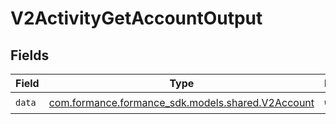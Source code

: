 # V2ActivityGetAccountOutput


## Fields

| Field                                                                                 | Type                                                                                  | Required                                                                              | Description                                                                           |
| ------------------------------------------------------------------------------------- | ------------------------------------------------------------------------------------- | ------------------------------------------------------------------------------------- | ------------------------------------------------------------------------------------- |
| `data`                                                                                | [com.formance.formance_sdk.models.shared.V2Account](../../models/shared/V2Account.md) | :heavy_check_mark:                                                                    | N/A                                                                                   |